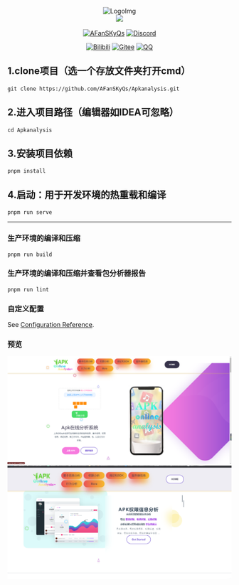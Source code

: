 <div align="center">

[//]: # (<h1>ApkAnalysis</h1>)
  <img src="https://i.imgtg.com/2023/02/14/dBuxC.png" alt="LogoImg">
<br>
 <img src="https://count.getloli.com/get/@:fansky_qs?theme=asoul" /><br>

[![AFanSKyQs](https://img.shields.io/badge/GitHub_AFanSKyQs-yellowgreen?logo=github)](https://github.com/AFanSKyQs)
[![Discord](https://img.shields.io/badge/Discord_FanSky_Qo-blueviolet?logo=discord)](https://twitter.com/lilianlee90/)
<!-- [![GitHub](https://img.shields.io/badge/GitHub-FanSky_Qs-black?style=flat-square&logo=github)](https://github.com/AFanSKyQs/FanSky_Qs) -->
[![Bilibili](https://img.shields.io/badge/Bilibili_繁星灬守护-ff69b4?logo=bilibili)](https://space.bilibili.com/400618772)
[![Gitee](https://img.shields.io/badge/Gitee？那是什么鸭~-blueviolet?style=flat-square&logo=gitee)](https://gitee.com/FanSky_Qs)
[![QQ](https://img.shields.io/badge/QQ-3141865879-success?style=flat-square&logo=tencent-qq)](https://res.abeim.cn/api/qq/?qq=3141865879)
<br>
</div>

## 1.clone项目（选一个存放文件夹打开cmd）
```
git clone https://github.com/AFanSKyQs/Apkanalysis.git
```
## 2.进入项目路径（编辑器如IDEA可忽略）
```
cd Apkanalysis
```

## 3.安装项目依赖

```
pnpm install
```

## 4.启动：用于开发环境的热重载和编译
```
pnpm run serve
```
---
### 生产环境的编译和压缩
```
pnpm run build
```

### 生产环境的编译和压缩并查看包分析器报告
```
pnpm run lint
```

### 自定义配置
See [Configuration Reference](https://cli.vuejs.org/config/).

### 预览
<img src="https://github.com/AFanSKyQs/Apkanalysis/blob/main/view.png" alt="View0">
<img src="https://github.com/AFanSKyQs/Apkanalysis/blob/main/View2.png" alt="View1">
